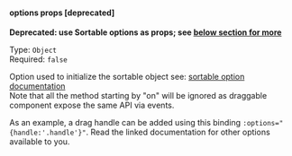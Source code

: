 #### options props [deprecated]
**Deprecated: use Sortable options as props; see [below section for more](https://github.com/SortableJS/Vue.Draggable#all-sortable-options)**

Type: `Object`<br>
Required: `false`

Option used to initialize the sortable object see: [sortable option documentation](https://github.com/RubaXa/Sortable#options)<br>
Note that all the method starting by "on" will be ignored as draggable component expose the same API via events.

As an example, a drag handle can be added using this binding `:options="{handle:'.handle'}"`. Read the linked documentation for other options available to you.